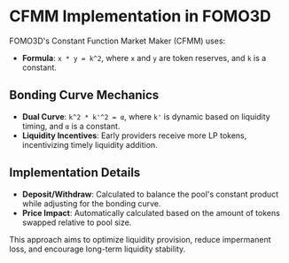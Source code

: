 # CFMM Implementation in FOMO3D

FOMO3D's Constant Function Market Maker (CFMM) uses:

- **Formula**: `x * y = k^2`, where `x` and `y` are token reserves, and `k` is a constant.

## Bonding Curve Mechanics

- **Dual Curve**: `k^2 * k'^2 = α`, where `k'` is dynamic based on liquidity timing, and `α` is a constant.
- **Liquidity Incentives**: Early providers receive more LP tokens, incentivizing timely liquidity addition.

## Implementation Details

- **Deposit/Withdraw**: Calculated to balance the pool's constant product while adjusting for the bonding curve.
- **Price Impact**: Automatically calculated based on the amount of tokens swapped relative to pool size.

This approach aims to optimize liquidity provision, reduce impermanent loss, and encourage long-term liquidity stability.